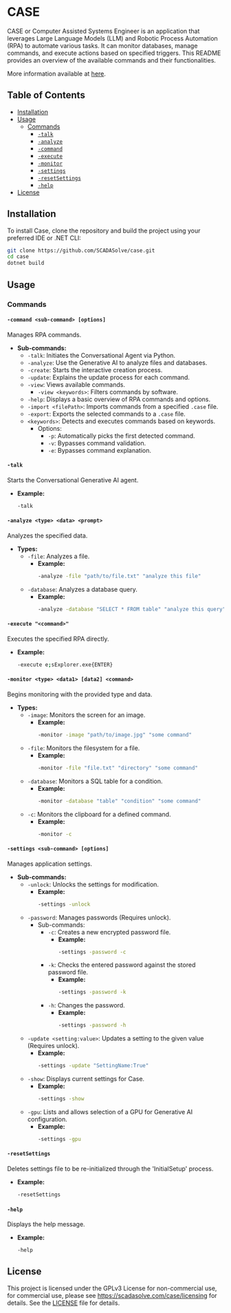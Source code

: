 # CASE

CASE or Computer Assisted Systems Engineer is an application that leverages Large Language Models (LLM) and Robotic Process Automation (RPA) to automate various tasks. It can monitor databases, manage commands, and execute actions based on specified triggers. This README provides an overview of the available commands and their functionalities.

More information available at [here](http://www.scadasolve.com/case/).

## Table of Contents

- [Installation](#installation)
- [Usage](#usage)
  - [Commands](#commands)
    - [`-talk`](#-talk)
    - [`-analyze`](#-analyze)
    - [`-command`](#-command)
    - [`-execute`](#-execute)
    - [`-monitor`](#-monitor)
    - [`-settings`](#-settings)
    - [`-resetSettings`](#resetsettings)
    - [`-help`](#help)
- [License](#license)

## Installation

To install Case, clone the repository and build the project using your preferred IDE or .NET CLI:

```sh
git clone https://github.com/SCADASolve/case.git
cd case
dotnet build
```
## Usage

### Commands

#### `-command <sub-command> [options]`

Manages RPA commands.

- **Sub-commands:**
  - `-talk`: Initiates the Conversational Agent via Python.
  - `-analyze`: Use the Generative AI to analyze files and databases.
  - `-create`: Starts the interactive creation process.
  - `-update`: Explains the update process for each command.
  - `-view`: Views available commands.
    - `-view <keywords>`: Filters commands by software.
  - `-help`: Displays a basic overview of RPA commands and options.
  - `-import <filePath>`: Imports commands from a specified `.case` file.
  - `-export`: Exports the selected commands to a `.case` file.
  - `<keywords>`: Detects and executes commands based on keywords.
    - Options:
      - `-p`: Automatically picks the first detected command.
      - `-v`: Bypasses command validation.
      - `-e`: Bypasses command explanation.

#### `-talk`

Starts the Conversational Generative AI agent.

- **Example:**
  ```sh
  -talk

#### `-analyze <type> <data> <prompt>`

Analyzes the specified data.

- **Types:**
  - `-file`: Analyzes a file.
    - **Example:**
      ```sh
      -analyze -file "path/to/file.txt" "analyze this file"
      ```
  - `-database`: Analyzes a database query.
    - **Example:**
      ```sh
      -analyze -database "SELECT * FROM table" "analyze this query"
      ```

#### `-execute "<command>"`

Executes the specified RPA directly.

- **Example:**
  ```sh
  -execute e;sExplorer.exe{ENTER}
  ```
#### `-monitor <type> <data1> [data2] <command>`

Begins monitoring with the provided type and data.

- **Types:**
  - `-image`: Monitors the screen for an image.
    - **Example:**
      ```sh
      -monitor -image "path/to/image.jpg" "some command"
      ```
  - `-file`: Monitors the filesystem for a file.
    - **Example:**
      ```sh
      -monitor -file "file.txt" "directory" "some command"
      ```
  - `-database`: Monitors a SQL table for a condition.
    - **Example:**
      ```sh
      -monitor -database "table" "condition" "some command"
      ```
  - `-c`: Monitors the clipboard for a defined command.
    - **Example:**
      ```sh
      -monitor -c
      ```

#### `-settings <sub-command> [options]`

Manages application settings.

- **Sub-commands:**
  - `-unlock`: Unlocks the settings for modification.
    - **Example:**
      ```sh
      -settings -unlock
      ```
  - `-password`: Manages passwords (Requires unlock).
    - Sub-commands:
      - `-c`: Creates a new encrypted password file.
        - **Example:**
          ```sh
          -settings -password -c
          ```
      - `-k`: Checks the entered password against the stored password file.
        - **Example:**
          ```sh
          -settings -password -k
          ```
      - `-h`: Changes the password.
        - **Example:**
          ```sh
          -settings -password -h
          ```
  - `-update <setting:value>`: Updates a setting to the given value (Requires unlock).
    - **Example:**
      ```sh
      -settings -update "SettingName:True"
      ```
  - `-show`: Displays current settings for Case.
    - **Example:**
      ```sh
      -settings -show
      ```
  - `-gpu`: Lists and allows selection of a GPU for Generative AI configuration.
    - **Example:**
      ```sh
      -settings -gpu
      ```

#### `-resetSettings`

Deletes settings file to be re-initialized through the 'InitialSetup' process.

- **Example:**
  ```sh
  -resetSettings

#### `-help`

Displays the help message.

- **Example:**
  ```sh
  -help

## License

This project is licensed under the GPLv3 License for non-commercial use, for commercial use, please see https://scadasolve.com/case/licensing for details. See the [LICENSE](LICENSE) file for details.
